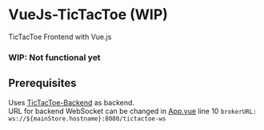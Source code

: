 # VueJs-TicTacToe (WIP)
TicTacToe Frontend with Vue.js
<br>
### WIP: Not functional yet

## Prerequisites
Uses [TicTacToe-Backend](https://github.com/SpigotWorkspace/TicTacToe-Backend) as backend.
<br>
URL for backend WebSocket can be changed in [App.vue](src/App.vue) line 10 `brokerURL: ws://${mainStore.hostname}:8080/tictactoe-ws`
